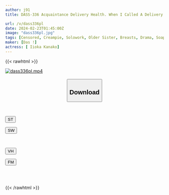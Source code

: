 ```yaml
---
author: j91
title: DASS-336 Acquaintance Delivery Health. When I Called A Delivery Health Service Without A Live Performance, The Overbearing President Came Over. Kana Morisawa

url: /v/dass336pl
date: 2024-02-23T01:45:00Z
image: "dass336pl.jpg"
tags: [Censored, Creampie, Solowork, Older Sister, Breasts, Drama, Soapland	]
maker: [Das !]
actress: [ Iioka Kanako]
---
```



{{< rawhtml >}}

<div class="video" data-videoid="qM10GWbOzQiwoP">
    <a href="javascript:;">
        <img src="/v/dass336pl/dass336pl.jpg" width="WIDTH" height="HEIGHT" alt="dass336pl.mp4" loading="lazy">
    </a>
</div>

<script type="text/javascript" src="https://j91.asia/asset/on-demand-st.js"></script>

<br>
  <link rel="stylesheet" href="https://j91.asia/asset/bs5.css">
  
  <center>
  <button class="btn btn-primary" type="button" data-bs-toggle="collapse" data-bs-target=".multi-collapse" aria-expanded="false" aria-controls="multiCollapseExample1 multiCollapseExample2"><h2>Download</h2></button></center>
</p>
<div class="row">
  <div class="col">
    <div class="collapse multi-collapse" id="multiCollapseExample1">
      <div class="card card-body">
	      	      <br>
<div class="buttons">  
<p><a href="https://streamtape.to/v/qM10GWbOzQiwoP" target="_blank"><button class="btn-hover color-3"><i class="fa fa-download"></i> ST</button></a></p>
<p><a href="https://cdnwish.com/48mf5d0gkkfp" target="_blank"><button class="btn-hover color-2"><i class="fa fa-download"></i> SW</button></a></p></div>
    </div>
  </div>
</div>
  <div class="col">
    <div class="collapse multi-collapse" id="multiCollapseExample2">
      <div class="card card-body">
	      <br>
<div class="buttons">
<p><a href="https://vidhidepro.com/f/7p77rntng6it"><button class="btn-hover color-9"><i class="fa fa-download"></i> VH</button></a></p>
<p><a href="https://filemoon.sx/d/odo28av9jeon"><button class="btn-hover color-8"><i class="fa fa-download"></i> FM</button></a></p></div>
<br><br>
      </div>
    </div>
  </div>
</div>

{{< /rawhtml >}}